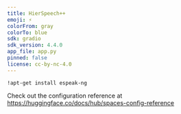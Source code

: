 ```yaml
---
title: HierSpeech++
emoji: ⚡
colorFrom: gray
colorTo: blue
sdk: gradio
sdk_version: 4.4.0
app_file: app.py
pinned: false
license: cc-by-nc-4.0
---
```

```
!apt-get install espeak-ng
```
Check out the configuration reference at https://huggingface.co/docs/hub/spaces-config-reference